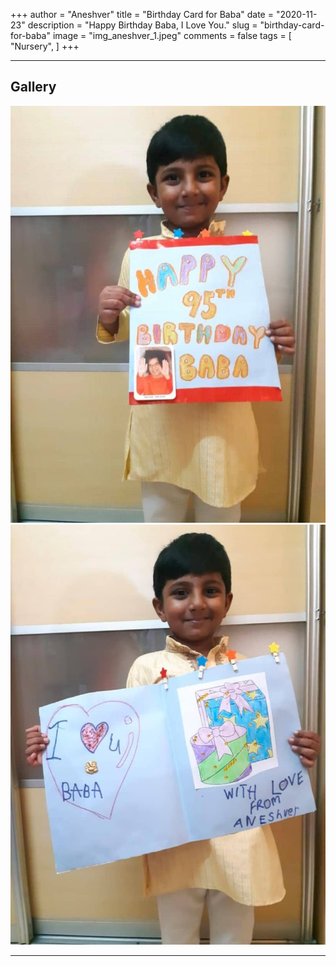 +++
author = "Aneshver"
title = "Birthday Card for Baba"
date = "2020-11-23"
description = "Happy Birthday Baba, I Love You."
slug = "birthday-card-for-baba"
image = "img_aneshver_1.jpeg"
comments = false
tags = [
    "Nursery",
]
+++

---

## Gallery

![](img_aneshver_1.jpeg) ![](img_aneshver_2.jpeg) 

---
